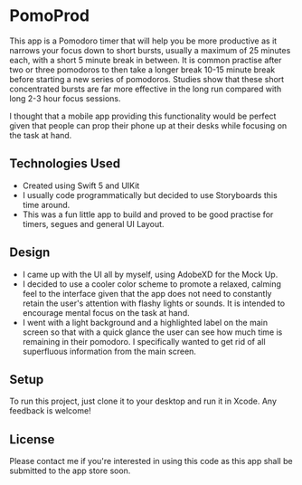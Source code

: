 # PomoProd

This app is a Pomodoro timer that will help you be more productive as it narrows your focus down to short bursts, usually a maximum of 25 minutes each, with a short 5 minute break in between. It is common practise after two or three pomodoros to then take a longer break 10-15 minute break before starting a new series of pomodoros. Studies show that these short concentrated bursts are far more effective in the long run compared with long 2-3 hour focus sessions.

I thought that a mobile app providing this functionality would be perfect given that people can prop their phone up at their desks while focusing on the task at hand.

## Technologies Used
- Created using Swift 5 and UIKit
- I usually code programmatically but decided to use Storyboards this time around.
- This was a fun little app to build and proved to be good practise for timers, segues and general UI Layout.

## Design
- I came up with the UI all by myself, using AdobeXD for the Mock Up.
- I decided to use a cooler color scheme to promote a relaxed, calming feel to the interface given that the app does not need to constantly retain the user's attention with flashy lights or sounds. It is intended to encourage mental focus on the task at hand.
- I went with a light background and a highlighted label on the main screen so that with a quick glance the user can see how much time is remaining in their pomodoro. I specifically wanted to get rid of all superfluous information from the main screen.

## Setup
To run this project, just clone it to your desktop and run it in Xcode.
Any feedback is welcome!

## License
Please contact me if you're interested in using this code as this app shall be submitted to the app store soon.
